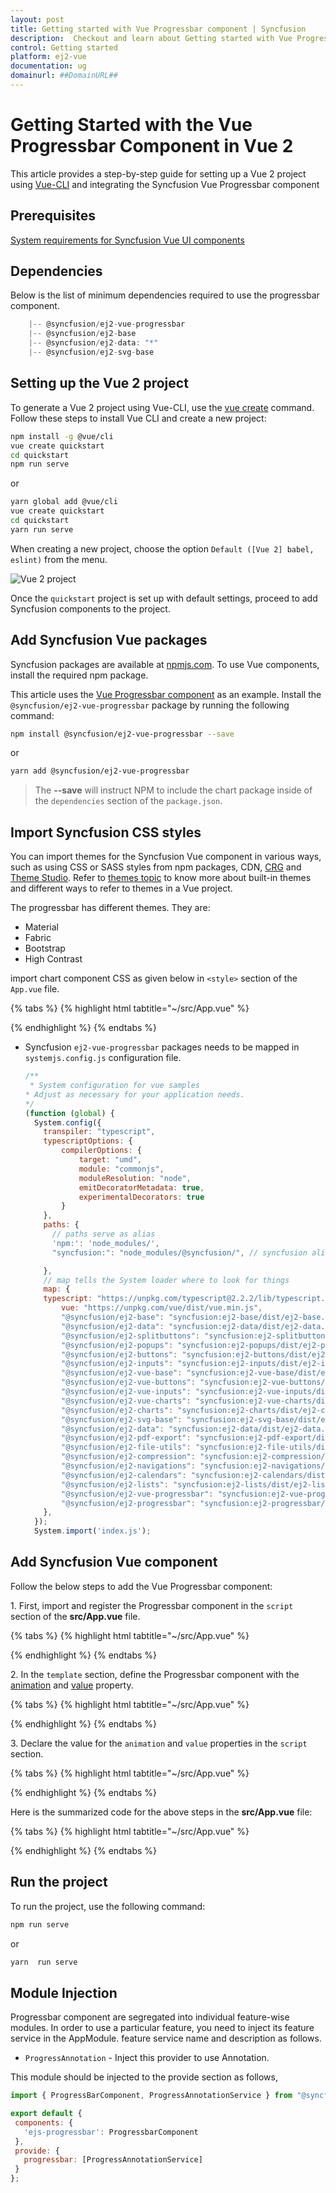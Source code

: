 ```yaml
---
layout: post
title: Getting started with Vue Progressbar component | Syncfusion
description:  Checkout and learn about Getting started with Vue Progressbar component of Syncfusion Essential JS 2 and more details.
control: Getting started 
platform: ej2-vue
documentation: ug
domainurl: ##DomainURL##
---
```


# Getting Started with the Vue Progressbar Component in Vue 2

This article provides a step-by-step guide for setting up a Vue 2 project using [Vue-CLI](https://cli.vuejs.org/) and integrating the Syncfusion Vue Progressbar component

## Prerequisites

[System requirements for Syncfusion Vue UI components](https://ej2.syncfusion.com/vue/documentation/system-requirements/)

## Dependencies

Below is the list of minimum dependencies required to use the progressbar component.

```javascript
    |-- @syncfusion/ej2-vue-progressbar
    |-- @syncfusion/ej2-base
    |-- @syncfusion/ej2-data: "*"
    |-- @syncfusion/ej2-svg-base
```

## Setting up the Vue 2 project

To generate a Vue 2 project using Vue-CLI, use the [vue create](https://cli.vuejs.org/#getting-started) command. Follow these steps to install Vue CLI and create a new project:

```bash
npm install -g @vue/cli
vue create quickstart
cd quickstart
npm run serve
```

or

```bash
yarn global add @vue/cli
vue create quickstart
cd quickstart
yarn run serve
```

When creating a new project, choose the option `Default ([Vue 2] babel, eslint)` from the menu.

![Vue 2 project](../appearance/images/vue2-terminal.png)

Once the `quickstart` project is set up with default settings, proceed to add Syncfusion components to the project.

## Add Syncfusion Vue packages

Syncfusion packages are available at [npmjs.com](https://www.npmjs.com/search?q=ej2-vue). To use Vue components, install the required npm package.

This article uses the [Vue Progressbar component](https://www.syncfusion.com/vue-components/vue-progressbar) as an example. Install the `@syncfusion/ej2-vue-progressbar` package by running the following command:

```bash
npm install @syncfusion/ej2-vue-progressbar --save
```
or

```bash
yarn add @syncfusion/ej2-vue-progressbar
```

> The **--save** will instruct NPM to include the chart package inside of the `dependencies` section of the `package.json`.

## Import Syncfusion CSS styles

You can import themes for the Syncfusion Vue component in various ways, such as using CSS or SASS styles from npm packages, CDN, [CRG](https://ej2.syncfusion.com/javascript/documentation/common/custom-resource-generator/) and [Theme Studio](https://ej2.syncfusion.com/vue/documentation/appearance/theme-studio/). Refer to [themes topic](https://ej2.syncfusion.com/vue/documentation/appearance/theme/) to know more about built-in themes and different ways to refer to themes in a Vue project.

The progressbar has different themes. They are:
* Material
* Fabric
* Bootstrap
* High Contrast

import chart component CSS as given below in `<style>` section of the `App.vue` file.

{% tabs %}
{% highlight html tabtitle="~/src/App.vue" %}

<style>
<!-- Material theme used for this sample -->
@import "../node_modules/@syncfusion/ej2-vue-progressbar/styles/material.css";
</style>

{% endhighlight %}
{% endtabs %}

* Syncfusion `ej2-vue-progressbar` packages needs to be mapped in `systemjs.config.js` configuration file.

    ```javascript
    /**
     * System configuration for vue samples
    * Adjust as necessary for your application needs.
    */
    (function (global) {
      System.config({
        transpiler: "typescript",
        typescriptOptions: {
            compilerOptions: {
                target: "umd",
                module: "commonjs",
                moduleResolution: "node",
                emitDecoratorMetadata: true,
                experimentalDecorators: true
            }
        },
        paths: {
          // paths serve as alias
          'npm:': 'node_modules/',
          "syncfusion:": "node_modules/@syncfusion/", // syncfusion alias

        },
        // map tells the System loader where to look for things
        map: {
        typescript: "https://unpkg.com/typescript@2.2.2/lib/typescript.js",
            vue: "https://unpkg.com/vue/dist/vue.min.js",
            "@syncfusion/ej2-base": "syncfusion:ej2-base/dist/ej2-base.umd.min.js",
            "@syncfusion/ej2-data": "syncfusion:ej2-data/dist/ej2-data.umd.min.js",
            "@syncfusion/ej2-splitbuttons": "syncfusion:ej2-splitbuttons/dist/ej2-splitbuttons.umd.min.js",
            "@syncfusion/ej2-popups": "syncfusion:ej2-popups/dist/ej2-popups.umd.min.js",
            "@syncfusion/ej2-buttons": "syncfusion:ej2-buttons/dist/ej2-buttons.umd.min.js",
            "@syncfusion/ej2-inputs": "syncfusion:ej2-inputs/dist/ej2-inputs.umd.min.js",
            "@syncfusion/ej2-vue-base": "syncfusion:ej2-vue-base/dist/ej2-vue-base.umd.min.js",
            "@syncfusion/ej2-vue-buttons": "syncfusion:ej2-vue-buttons/dist/ej2-vue-buttons.umd.min.js",
            "@syncfusion/ej2-vue-inputs": "syncfusion:ej2-vue-inputs/dist/ej2-vue-inputs.umd.min.js",
            "@syncfusion/ej2-vue-charts": "syncfusion:ej2-vue-charts/dist/ej2-vue-charts.umd.min.js",
            "@syncfusion/ej2-charts": "syncfusion:ej2-charts/dist/ej2-charts.umd.min.js",
            "@syncfusion/ej2-svg-base": "syncfusion:ej2-svg-base/dist/ej2-svg-base.umd.min.js",
            "@syncfusion/ej2-data": "syncfusion:ej2-data/dist/ej2-data.umd.min.js",
            "@syncfusion/ej2-pdf-export": "syncfusion:ej2-pdf-export/dist/ej2-pdf-export.umd.min.js",
            "@syncfusion/ej2-file-utils": "syncfusion:ej2-file-utils/dist/ej2-file-utils.umd.min.js",
            "@syncfusion/ej2-compression": "syncfusion:ej2-compression/dist/ej2-compression.umd.min.js",
            "@syncfusion/ej2-navigations": "syncfusion:ej2-navigations/dist/ej2-navigations.umd.min.js",
            "@syncfusion/ej2-calendars": "syncfusion:ej2-calendars/dist/ej2-calendars.umd.min.js",
            "@syncfusion/ej2-lists": "syncfusion:ej2-lists/dist/ej2-lists.umd.min.js",
            "@syncfusion/ej2-vue-progressbar": "syncfusion:ej2-vue-progressbar/dist/ej2-vue-progressbar.umd.min.js",
            "@syncfusion/ej2-progressbar": "syncfusion:ej2-progressbar/dist/ej2-progressbar.umd.min.js",
        },
      });
      System.import('index.js');
    ```

## Add Syncfusion Vue component

Follow the below steps to add the Vue Progressbar component:

1\. First, import and register the Progressbar component in the `script` section of the **src/App.vue** file.

{% tabs %}
{% highlight html tabtitle="~/src/App.vue" %}

<script>
import { ProgressBarComponent } from '@syncfuion/ej2-vue-charts';
export default {
  components: {
    'ejs-progressbar': ProgressBarComponent
  }
}
</script>

{% endhighlight %}
{% endtabs %}

2\. In the `template` section, define the Progressbar component with the [animation](https://ej2.syncfusion.com/vue/documentation/api/progressbar#animation) and [value](https://ej2.syncfusion.com/vue/documentation/api/progressbar#value) property.

{% tabs %}
{% highlight html tabtitle="~/src/App.vue" %}

<template>
  <div>
    <div id='loader'>LOADING....</div>
    <div id="container">
      <div class="row linear-parent">
        <div id="percentage" class="linear-progress">
          <ejs-progressbar
            id="percentage"
            type='Circular'
            :value='value'
            :animation="animation"
          >
          </ejs-progressbar>
        </div>
      </div>
    </div>
  </div>
</template>

{% endhighlight %}
{% endtabs %}

3\. Declare the value for the `animation` and `value` properties in the `script` section.

{% tabs %}
{% highlight html tabtitle="~/src/App.vue" %}

<script>
data: function() {
    return {
      value : 100,
      animation: {
        enable: true,
        duration: 2000,
        delay: 0
      },
    };
  }
</script>

{% endhighlight %}
{% endtabs %}

Here is the summarized code for the above steps in the **src/App.vue** file:

{% tabs %}
{% highlight html tabtitle="~/src/App.vue" %}

<template>
  <div>
    <div id='loader'>LOADING....</div>
    <div id="container">
      <div class="row linear-parent">
        <div id="percentage" class="linear-progress">
          <ejs-progressbar
            id="percentage"
            type='Circular'
            :value='value'
            :animation="animation"
          >
          </ejs-progressbar>
        </div>
      </div>
    </div>
  </div>
</template>

<script>
import { ProgressBarComponent } from "@syncfusion/ej2-vue-progressbar";

export default {
  components: {
    'ejs-progressbar': ProgressBarComponent
  },
  data: function() {
    return {
      value : 100,
      animation: {
        enable: true,
        duration: 2000,
        delay: 0
      },
    };
  },
  provide: {},
  methods: {}
}
</script>
<style>
  #loader {
    color: #008cff;
    height: 40px;
    left: 45%;
    position: absolute;
    top: 45%;
    width: 30%;
}
  #container {
    display: -webkit-box;
}
</style>

{% endhighlight %}
{% endtabs %}

## Run the project

To run the project, use the following command:

```bash
npm run serve
```

or

```bash
yarn  run serve
```

## Module Injection

Progressbar component are segregated into individual feature-wise modules. In order to use a particular feature, you need to inject its feature service in the AppModule. feature service name and description as follows.

* `ProgressAnnotation` - Inject this provider to use Annotation.

This module should be injected to the provide section as follows,

 ```javascript
import { ProgressBarComponent, ProgressAnnotationService } from "@syncfusion/ej2-vue-charts";

export default {
  components: {
    'ejs-progressbar': ProgressbarComponent
  },
  provide: {
    progressbar: [ProgressAnnotationService]
  }
};
 ```